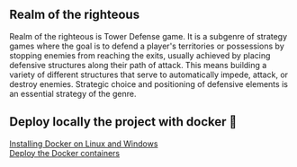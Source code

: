 ## Realm of the righteous

Realm of the righteous is Tower Defense game. It is a subgenre of strategy games where 
the goal is to defend a player's territories or possessions by stopping enemies from 
reaching the exits, usually achieved by placing defensive structures along their path 
of attack. This means building a variety of different structures that serve 
to automatically impede, attack, or destroy enemies. Strategic choice and positioning 
of defensive elements is an essential strategy of the genre.

## Deploy locally the project with docker 🐳
[Installing Docker on Linux and Windows](https://github.com/enzodjabali/realm-of-the-righteous/wiki/Installing-Docker-on-Linux-and-Windows)
<br>
[Deploy the Docker containers](https://github.com/enzodjabali/realm-of-the-righteous/wiki/Deploy-the-containers)
